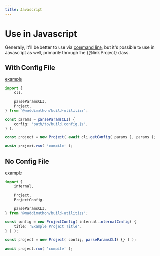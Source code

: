 ```yaml
---
title: Javascript
---
```


# Use in Javascript

Generally, it'll be better to use via [command line](./cli.md), but it's
possible to use in Javascript as well, primarily through the {@link Project}
class.


## With Config File

[example](../config.example-1.ts)

```ts
import {
    cli,

    parseParamsCLI,
    Project,
} from '@maddimathon/build-utilities';

const params = parseParamsCLI( {
    config: 'path/to/build.config.js',
} );

const project = new Project( await cli.getConfig( params ), params );

await project.run( 'compile' );
```


## No Config File

[example](../config.example-2.ts)

```ts
import {
    internal,

    Project,
    ProjectConfig,
    
    parseParamsCLI,
} from '@maddimathon/build-utilities';

const config = new ProjectConfig( internal.internalConfig( {
    title: 'Example Project Title',
} ) );

const project = new Project( config, parseParamsCLI( {} ) );

await project.run( 'compile' );
```